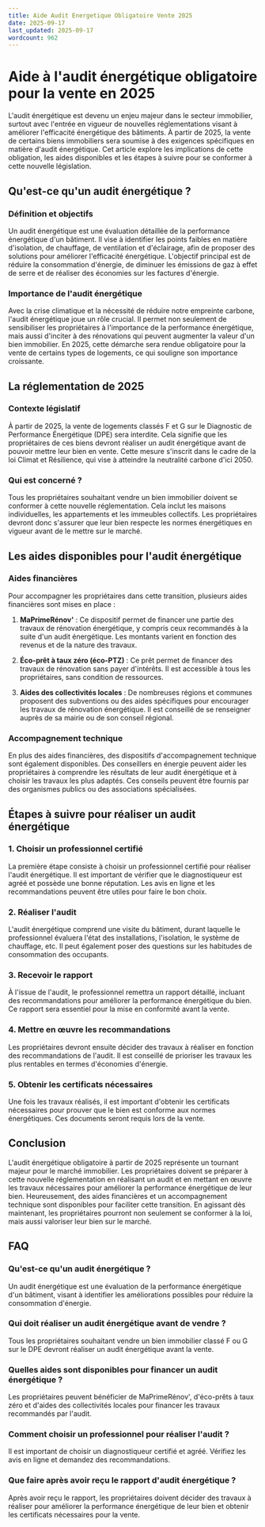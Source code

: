 ```yaml
---
title: Aide Audit Energetique Obligatoire Vente 2025
date: 2025-09-17
last_updated: 2025-09-17
wordcount: 962
---
```


# Aide à l'audit énergétique obligatoire pour la vente en 2025

L'audit énergétique est devenu un enjeu majeur dans le secteur immobilier, surtout avec l'entrée en vigueur de nouvelles réglementations visant à améliorer l'efficacité énergétique des bâtiments. À partir de 2025, la vente de certains biens immobiliers sera soumise à des exigences spécifiques en matière d'audit énergétique. Cet article explore les implications de cette obligation, les aides disponibles et les étapes à suivre pour se conformer à cette nouvelle législation.

## Qu'est-ce qu'un audit énergétique ?

### Définition et objectifs

Un audit énergétique est une évaluation détaillée de la performance énergétique d'un bâtiment. Il vise à identifier les points faibles en matière d'isolation, de chauffage, de ventilation et d'éclairage, afin de proposer des solutions pour améliorer l'efficacité énergétique. L'objectif principal est de réduire la consommation d'énergie, de diminuer les émissions de gaz à effet de serre et de réaliser des économies sur les factures d'énergie.

### Importance de l'audit énergétique

Avec la crise climatique et la nécessité de réduire notre empreinte carbone, l'audit énergétique joue un rôle crucial. Il permet non seulement de sensibiliser les propriétaires à l'importance de la performance énergétique, mais aussi d'inciter à des rénovations qui peuvent augmenter la valeur d'un bien immobilier. En 2025, cette démarche sera rendue obligatoire pour la vente de certains types de logements, ce qui souligne son importance croissante.

## La réglementation de 2025

### Contexte législatif

À partir de 2025, la vente de logements classés F et G sur le Diagnostic de Performance Énergétique (DPE) sera interdite. Cela signifie que les propriétaires de ces biens devront réaliser un audit énergétique avant de pouvoir mettre leur bien en vente. Cette mesure s'inscrit dans le cadre de la loi Climat et Résilience, qui vise à atteindre la neutralité carbone d'ici 2050.

### Qui est concerné ?

Tous les propriétaires souhaitant vendre un bien immobilier doivent se conformer à cette nouvelle réglementation. Cela inclut les maisons individuelles, les appartements et les immeubles collectifs. Les propriétaires devront donc s'assurer que leur bien respecte les normes énergétiques en vigueur avant de le mettre sur le marché.

## Les aides disponibles pour l'audit énergétique

### Aides financières

Pour accompagner les propriétaires dans cette transition, plusieurs aides financières sont mises en place :

1. **MaPrimeRénov'** : Ce dispositif permet de financer une partie des travaux de rénovation énergétique, y compris ceux recommandés à la suite d'un audit énergétique. Les montants varient en fonction des revenus et de la nature des travaux.

2. **Éco-prêt à taux zéro (éco-PTZ)** : Ce prêt permet de financer des travaux de rénovation sans payer d'intérêts. Il est accessible à tous les propriétaires, sans condition de ressources.

3. **Aides des collectivités locales** : De nombreuses régions et communes proposent des subventions ou des aides spécifiques pour encourager les travaux de rénovation énergétique. Il est conseillé de se renseigner auprès de sa mairie ou de son conseil régional.

### Accompagnement technique

En plus des aides financières, des dispositifs d'accompagnement technique sont également disponibles. Des conseillers en énergie peuvent aider les propriétaires à comprendre les résultats de leur audit énergétique et à choisir les travaux les plus adaptés. Ces conseils peuvent être fournis par des organismes publics ou des associations spécialisées.

## Étapes à suivre pour réaliser un audit énergétique

### 1. Choisir un professionnel certifié

La première étape consiste à choisir un professionnel certifié pour réaliser l'audit énergétique. Il est important de vérifier que le diagnostiqueur est agréé et possède une bonne réputation. Les avis en ligne et les recommandations peuvent être utiles pour faire le bon choix.

### 2. Réaliser l'audit

L'audit énergétique comprend une visite du bâtiment, durant laquelle le professionnel évaluera l'état des installations, l'isolation, le système de chauffage, etc. Il peut également poser des questions sur les habitudes de consommation des occupants.

### 3. Recevoir le rapport

À l'issue de l'audit, le professionnel remettra un rapport détaillé, incluant des recommandations pour améliorer la performance énergétique du bien. Ce rapport sera essentiel pour la mise en conformité avant la vente.

### 4. Mettre en œuvre les recommandations

Les propriétaires devront ensuite décider des travaux à réaliser en fonction des recommandations de l'audit. Il est conseillé de prioriser les travaux les plus rentables en termes d'économies d'énergie.

### 5. Obtenir les certificats nécessaires

Une fois les travaux réalisés, il est important d'obtenir les certificats nécessaires pour prouver que le bien est conforme aux normes énergétiques. Ces documents seront requis lors de la vente.

## Conclusion

L'audit énergétique obligatoire à partir de 2025 représente un tournant majeur pour le marché immobilier. Les propriétaires doivent se préparer à cette nouvelle réglementation en réalisant un audit et en mettant en œuvre les travaux nécessaires pour améliorer la performance énergétique de leur bien. Heureusement, des aides financières et un accompagnement technique sont disponibles pour faciliter cette transition. En agissant dès maintenant, les propriétaires pourront non seulement se conformer à la loi, mais aussi valoriser leur bien sur le marché.

## FAQ

### Qu'est-ce qu'un audit énergétique ?

Un audit énergétique est une évaluation de la performance énergétique d'un bâtiment, visant à identifier les améliorations possibles pour réduire la consommation d'énergie.

### Qui doit réaliser un audit énergétique avant de vendre ?

Tous les propriétaires souhaitant vendre un bien immobilier classé F ou G sur le DPE devront réaliser un audit énergétique avant la vente.

### Quelles aides sont disponibles pour financer un audit énergétique ?

Les propriétaires peuvent bénéficier de MaPrimeRénov', d'éco-prêts à taux zéro et d'aides des collectivités locales pour financer les travaux recommandés par l'audit.

### Comment choisir un professionnel pour réaliser l'audit ?

Il est important de choisir un diagnostiqueur certifié et agréé. Vérifiez les avis en ligne et demandez des recommandations.

### Que faire après avoir reçu le rapport d'audit énergétique ?

Après avoir reçu le rapport, les propriétaires doivent décider des travaux à réaliser pour améliorer la performance énergétique de leur bien et obtenir les certificats nécessaires pour la vente.